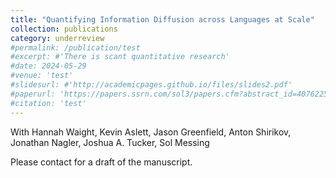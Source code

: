 ```yaml
---
title: "Quantifying Information Diffusion across Languages at Scale"
collection: publications
category: underreview
#permalink: /publication/test
#excerpt: #'There is scant quantitative research'
#date: 2024-05-29
#venue: 'test'
#slidesurl: #'http://academicpages.github.io/files/slides2.pdf'
#paperurl: 'https://papers.ssrn.com/sol3/papers.cfm?abstract_id=4076225'
#citation: 'test'
---
```


With Hannah Waight, Kevin Aslett, Jason Greenfield, Anton Shirikov, Jonathan Nagler, Joshua A. Tucker, Sol Messing

Please contact for a draft of the manuscript.